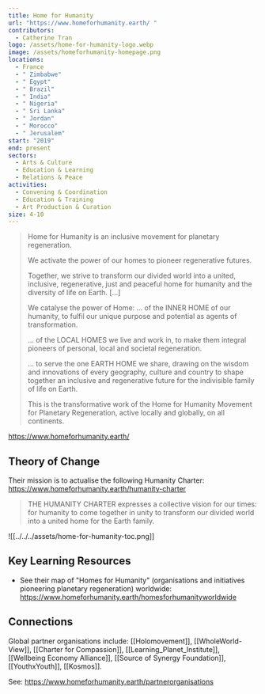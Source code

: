 ```yaml
---
title: Home for Humanity
url: "https://www.homeforhumanity.earth/ "
contributors:
  - Catherine Tran
logo: /assets/home-for-humanity-logo.webp
image: /assets/homeforhumanity-homepage.png
locations:
  - France
  - " Zimbabwe"
  - " Egypt"
  - " Brazil"
  - " India"
  - " Nigeria"
  - " Sri Lanka"
  - " Jordan"
  - " Morocco"
  - " Jerusalem"
start: "2019"
end: present
sectors:
  - Arts & Culture
  - Education & Learning
  - Relations & Peace
activities:
  - Convening & Coordination
  - Education & Training
  - Art Production & Curation
size: 4-10
---
```

> Home for Humanity is an inclusive movement for planetary regeneration.
> 
> We activate the power of our homes to pioneer regenerative futures.
> 
> Together, we strive to transform our divided world into a united, inclusive, regenerative, just and peaceful home for humanity and the diversity of life on Earth. [...]
> 
> We catalyse the power of Home:
> ... of the INNER HOME of our humanity, to fulfil our unique purpose and potential as agents of transformation. 
> 
> ... of the LOCAL HOMES we live and work in, to make them integral pioneers of personal, local and societal regeneration.
> 
> ... to serve the one EARTH HOME we share, drawing on the wisdom and innovations of every geography, culture and country to shape together an inclusive and regenerative future for the indivisible family of life on Earth.
> 
> ​This is the transformative work of the Home for Humanity Movement for Planetary Regeneration, active locally and globally, on all continents.

https://www.homeforhumanity.earth/ 

## Theory of Change 

Their mission is to actualise the following Humanity Charter: https://www.homeforhumanity.earth/humanity-charter

>THE HUMANITY CHARTER expresses a collective vision for our times: for humanity to come together in unity to transform our divided world into a united home for the Earth family.

![[../../../assets/home-for-humanity-toc.png]]

## Key Learning Resources 

- See their map of "Homes for Humanity" (organisations and initiatives pioneering planetary regeneration) worldwide: https://www.homeforhumanity.earth/homesforhumanityworldwide

## Connections

Global partner organisations include: [[Holomovement]], [[WholeWorld-View]], [[Charter for Compassion]], [[Learning_Planet_Institute]], [[Wellbeing Economy Alliance]], [[Source of Synergy Foundation]], [[YouthxYouth]], [[Kosmos]].

See: https://www.homeforhumanity.earth/partnerorganisations 
